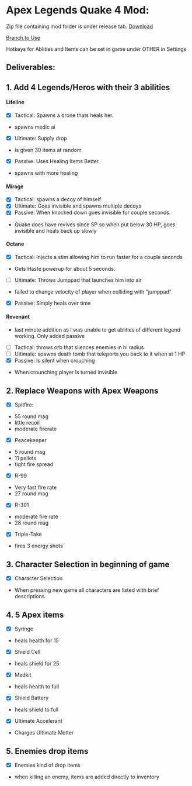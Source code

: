 


# Apex Legends Quake 4 Mod:
Zip file containing mod folder is under release tab.
[Download](https://github.com/Misl3d/Quake4Mod/releases)

[Branch to Use](https://github.com/Misl3d/Quake4Mod/tree/Ablities)

Hotkeys for Ablities and Items can be set in game under OTHER in Settings

## Deliverables:

## 1. Add 4 Legends/Heros with their 3 abilities 
#### Lifeline
- [x] Tactical: Spawns a drone thats heals her. 
* spawns medic ai
- [x] Ultimate: Supply drop
* is given 30 items at random
- [x] Passive: Uses Healing Items Better
* spawns with more healing

#### Mirage
- [x] Tactical: spawns a decoy of himself
- [x] Ultimate: Goes invisible and spawns multiple decoys
- [x] Passive: When knocked down goes invisible for couple seconds.
* Quake does have revives since SP so when put below 30 HP, goes invisible and heals back up slowly
#### Octane
- [x] Tactical: Injects a stim allowing him to run faster for a couple seconds
* Gets Haste powerup for about 5 seconds.
- [ ] Ultimate: Throws Jumppad that launches him into air
* failed to change velocity of player when colliding with "jumppad" 
- [x] Passive: Simply heals over time
#### Revenant
* last minute addition as I was unable to get ablities of different legend working. Only added passive
- [ ] Tactical: throws orb that silences enemies in hi radius
- [ ] Ultimate: spawns death tomb that teleports you back to it when at 1 HP
- [x] Passive: Is silent when crouching
* When crounching player is turned invisible 
## 2. Replace Weapons with Apex Weapons 
- [x] Spitfire:
* 55 round mag 
* little recoil
* moderate firerate
- [x] Peacekeeper
* 5 round mag
* 11 pellets
* tight fire spread
- [x] R-99
* Very fast fire rate
* 27 round mag
- [x] R-301
* moderate fire rate
* 28 round mag
- [x] Triple-Take
* fires 3 energy shots

## 3. Character Selection in beginning of game
- [x] Character Selection
* When pressing new game all characters are listed with brief descriptions
## 4. 5 Apex items
- [x] Syringe
* heals health for 15
- [x] Shield Cell
* heals shield for 25
- [x] Medkit
* heals health to full
- [x] Shield Battery
* heals shield to full
- [x] Ultimate Accelerant
* Charges Ultimate Metter
## 5. Enemies drop items
- [x] Enemies kind of drop items
* when killing an enemy, items are added directly to inventory
